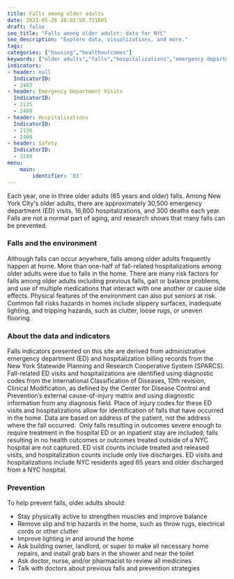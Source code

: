```yaml
---
title: Falls among older adults
date: 2021-05-28 18:02:58.721805
draft: false
seo_title: "Falls among older adulst: data for NYC"
seo_description: "Explore data, visualizations, and more."
tags: 
categories: ["housing","healthoutcomes"]
keywords: ["older adults","falls","hospitalizations","emergency department visits","housing"]
indicators:
- header: null
  IndicatorID:
  - 2403
- header: Emergency Department Visits
  IndicatorID:
  - 2135
  - 2408
- header: Hospitalizations
  IndicatorID:
  - 2136
  - 2409
- header: Safety
  IndicatorID: 
  - 2188
menu:
    main:
        identifier: '03'
---
```


Each year, one in three older adults (65 years and older) falls. Among New York City's older adults, there are approximately 30,500 emergency department (ED) visits, 16,600 hospitalizations, and 300 deaths each year. Falls are not a normal part of aging, and research shows that many falls can be prevented.

### Falls and the environment

Although falls can occur anywhere, falls among older adults frequently happen at home. More than one-half of fall-related hospitalizations among older adults were due to falls in the home. There are many risk factors for falls among older adults including previous falls, gait or balance problems, and use of multiple medications that interact with one another or cause side effects. Physical features of the environment can also put seniors at risk. Common fall risks hazards in homes include slippery surfaces, inadequate lighting, and tripping hazards, such as clutter, loose rugs, or uneven flooring.

### About the data and indicators

Falls indicators presented on this site are derived from administrative emergency department (ED) and hospitalization billing records from the New York Statewide Planning and Research Cooperative System (SPARCS). Fall-related ED visits and hospitalizations are identified using diagnostic codes from the International Classification of Diseases, 10th revision, Clinical Modification, as defined by the Center for Disease Control and Prevention’s external cause-of-injury matrix and using diagnostic information from any diagnosis field. Place of injury codes for these ED visits and hospitalizations allow for identification of falls that have occurred in the home. Data are based on address of the patient, not the address where the fall occurred.  Only falls resulting in outcomes severe enough to require treatment in the hospital ED or an inpatient stay are included; falls resulting in no health outcomes or outcomes treated outside of a NYC hospital are not captured. ED visit counts include treated and released visits, and hospitalization counts include only live discharges. ED visits and hospitalizations include NYC residents aged 65 years and older discharged from a NYC hospital.

### Prevention

To help prevent falls, older adults should:

* Stay physically active to strengthen muscles and improve balance
* Remove slip and trip hazards in the home, such as throw rugs, electrical cords or other clutter
* Improve lighting in and around the home
* Ask building owner, landlord, or super to make all necessary home repairs, and install grab bars in the shower and near the toilet
* Ask doctor, nurse, and/or pharmacist to review all medicines
* Talk with doctors about previous falls and prevention strategies